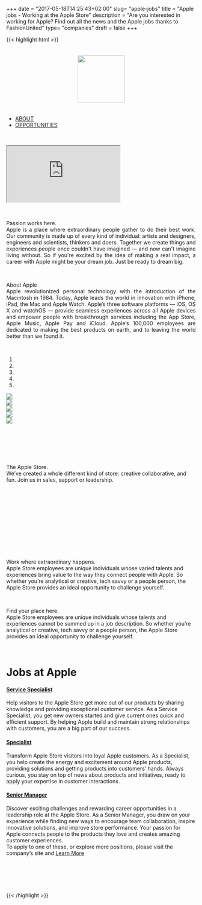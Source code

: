 +++
date = "2017-05-18T14:25:43+02:00"
slug= "apple-jobs"
title = "Apple jobs - Working at the Apple Store"
description = "Are you interested in working for Apple? Find out all the news and the Apple jobs thanks to FashionUnited"
type= "companies"
draft = false
+++

{{< highlight html >}}
<link rel="stylesheet" type="text/css" href="/global-assets/brands/apple/css/apple-ebp.css">
<div style="padding-bottom: 50px;">
	<div>
		<p align="center">
			<img class="img-responsive" src="/images/landing-pages/apple/applelogo.png" style="width: 125px; padding: 20px;" /></p>
<!-- Nav tabs -->		<ul class="nav nav-tabs nav-justified">
			<li class="active">
				<a data-toggle="tab" href="#about">ABOUT</a></li>
			<li>
				<a data-toggle="tab" href="#opportunities">OPPORTUNITIES</a></li>
		</ul>
	</div>
<!-- Tab panes -->	<div class="tab-content">
		<div class="tab-pane fade in active" id="about" style="text-align: justify;">
			<p>
				&nbsp;</p>
<!-- 16:9 aspect ratio -->			<div class="embed-responsive embed-responsive-16by9">
				<iframe class="embed-responsive-item" src="https://www.youtube.com/embed/fFdC33hHU2I?rel=0&amp;controls=0&amp;showinfo=0"></iframe></div>
			<p>&nbsp;</p>
			<div class="apple-black">
				Passion works here.</div>
			<div class="apple-grey">
				Apple is a place where extraordinary people gather to do their best work. Our community is made up of every kind of individual: artists and designers, engineers and scientists, thinkers and doers. Together we create things and experiences people once couldn't have imagined — and now can't imagine living without. So if you're excited by the idea of making a real impact, a career with Apple might be your dream job. Just be ready to dream big.</div>
			<p>
				&nbsp;</p>
			<div class="apple-black">
				About Apple</div>
			<div class="apple-grey">
				Apple revolutionized personal technology with the introduction of the Macintosh in 1984. Today, Apple leads the world in innovation with iPhone, iPad, the Mac and Apple Watch. Apple’s three software platforms — iOS, OS X and watchOS — provide seamless experiences across all Apple devices and empower people with breakthrough services including the App Store, Apple Music, Apple Pay and iCloud. Apple’s 100,000 employees are dedicated to making the best products on earth, and to leaving the world better than we found it.</div>
		</div>
		<div class="tab-pane" id="opportunities">
			<p>
				&nbsp;</p>
			<div class="row" style="margin:0 auto;">
				<div class="col-sm-6">
<!-- BEGIN CAROUSEL -->					<div class="carousel slide" data-ride="carousel" id="carousel-apple" style="margin:0 auto;">
<!-- Indicators -->						<ol class="carousel-indicators">
							<li class="active" data-slide-to="0" data-target="#carousel-apple">
								&nbsp;</li>
							<li data-slide-to="1" data-target="#carousel-apple">
								&nbsp;</li>
							<li data-slide-to="2" data-target="#carousel-apple">
								&nbsp;</li>
							<li data-slide-to="3" data-target="#carousel-apple">
								&nbsp;</li>
							<li data-slide-to="4" data-target="#carousel-apple">
								&nbsp;</li>
						</ol>
<!-- Wrapper for slides -->						<div class="carousel-inner">
							<div class="item active">
								<img class="img-responsive" src="/images/landing-pages/apple/apple_img-set_01.jpg" /></div>
							<div class="item">
								<img class="img-responsive" src="/images/landing-pages/apple/apple_img-set_03.jpg" /></div>
							<div class="item">
								<img class="img-responsive" src="/images/landing-pages/apple/apple_img-set_04.jpg" /></div>
							<div class="item">
								<img class="img-responsive" src="/images/landing-pages/apple/apple_img-set_05.jpg" /></div>
							<div class="item">
								<img class="img-responsive" src="/images/landing-pages/apple/apple_img-set_06.jpg" /></div>
						</div>
<!-- Controls -->						<a class="left carousel-control" data-slide="prev" href="#carousel-apple" role="button"> </a> <a class="right carousel-control" data-slide="next" href="#carousel-apple" role="button"> </a></div>
<!-- END CAROUSEL -->				</div>
				<div class="col-sm-6">
					<div class="flex-container" style="height: 300px; max-height: 100%;">
						<p>
							&nbsp;</p>
						<p>
							&nbsp;</p>
						<p>
							&nbsp;</p>
						<div class="apple-black-kl">
							The Apple Store.</div>
						<div class="apple-grey-kl">
							We’ve created a whole different kind of store: creative collaborative, and fun. Join us in sales, support or leadership.</div>
					</div>
				</div>
			</div>
			<p>
				&nbsp;</p>
			<div class="apple-black">
				Work where extraordinary happens.</div>
			<div class="apple-grey">
				Apple Store employees are unique individuals whose varied talents and experiences bring value to the way they connect people with Apple. So whether you’re analytical or creative, tech savvy or a people person, the Apple Store provides an ideal opportunity to challenge yourself.</div>
			<p>
				&nbsp;</p>
			<div class="apple-black">
				Find your place here.</div>
			<div class="apple-grey">
				Apple Store employees are unique individuals whose talents and experiences cannot be summed up in a job description. So whether you’re analytical or creative, tech savvy or a people person, the Apple Store provides an ideal opportunity to challenge yourself.</div>
			<p>
				&nbsp;</p>
			<h1>
				Jobs at Apple</h1>
			<div aria-multiselectable="true" class="panel-group" id="accordion" role="tablist">
				<div class="panel panel-default">
					<div class="panel-heading" id="headingTwo" role="tab">
						<h4 class="panel-title">
							<a aria-controls="collapseTwo" aria-expanded="false" class="collapsed" data-parent="#accordion" data-toggle="collapse" href="#collapseTwo" role="button"> Service Specialist </a></h4>
					</div>
					<div aria-labelledby="headingTwo" class="panel-collapse collapse in" id="collapseTwo" role="tabpanel">
						<div class="panel-body apple-grey">
							Help visitors to the Apple Store get more out of our products by sharing knowledge and providing exceptional customer service. As a Service Specialist, you get new owners started and give current ones quick and efficient support. By helping Apple build and maintain strong relationships with customers, you are a big part of our success.</div>
					</div>
				</div>
				<div class="panel panel-default">
					<div class="panel-heading" id="headingThree" role="tab">
						<h4 class="panel-title">
							<a aria-controls="collapseThree" aria-expanded="false" class="collapsed" data-parent="#accordion" data-toggle="collapse" href="#collapseThree" role="button"> Specialist </a></h4>
					</div>
					<div aria-labelledby="headingThree" class="panel-collapse collapse" id="collapseThree" role="tabpanel">
						<div class="panel-body apple-grey">
							Transform Apple Store visitors into loyal Apple customers. As a Specialist, you help create the energy and excitement around Apple products, providing solutions and getting products into customers’ hands. Always curious, you stay on top of news about products and initiatives, ready to apply your expertise in customer interactions.</div>
					</div>
				</div>
				<div class="panel panel-default">
					<div class="panel-heading" id="headingFive" role="tab">
						<h4 class="panel-title">
							<a aria-controls="collapseFive" aria-expanded="false" class="collapsed" data-parent="#accordion" data-toggle="collapse" href="#collapseFive" role="button"> Senior Manager </a></h4>
					</div>
					<div aria-labelledby="headingFive" class="panel-collapse collapse" id="collapseFive" role="tabpanel">
						<div class="panel-body apple-grey">
							Discover exciting challenges and rewarding career opportunities in a leadership role at the Apple Store. As a Senior Manager, you draw on your experience while finding new ways to encourage team collaboration, inspire innovative solutions, and improve store performance. Your passion for Apple connects people to the products they love and creates amazing customer experiences.</div>
					</div>
				</div>
			</div>
			<div class="apple-grey">
				To apply to one of these, or explore more positions, please visit the company’s site and <a class="btn btn-primary" href="http://www.apple.com/jobs/us/retail.html?cid=ap|display|retail|us|fashionunited|applybutton" role="button" target="_blank" rel="noopener">Learn More</a></div>
		</div>
	</div>
</div>
<p>
	&nbsp;</p>

{{< /highlight >}}
